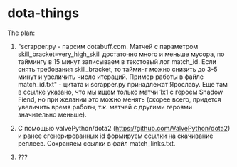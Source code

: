 # dota-things

The plan:
1) "scrapper.py - парсим dotabuff.com. Матчей с параметром skill_bracket=very_high_skill достаточно много и меньше мусора, по таймингу в 15 минут записываем в текстовый лог match_id. Если снять требования skill_bracket, то тайминг можно снизить до 3-5 минут и увеличить число итераций.  Пример работы в файле match_id.txt" - цитата и scrapper.py принадлежат Ярославу. Еще там в ссылке указано, что мы ищем только матчи 1x1 с героем Shadow Fiend, но при желании это можно менять (скорее всего, придется увеличить время работы, т.к. матчей с другими героями значительно меньше).

2) С помощью valvePython/dota2 (https://github.com/ValvePython/dota2) и ранее сгенерированных id формируем ссылки на скачивание реплеев. Сохраняем ссылки в файл match_links.txt.

3) ???
